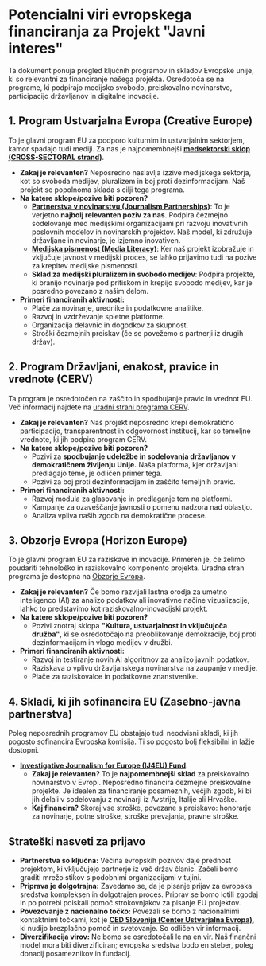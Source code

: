 # **Potencialni viri evropskega financiranja za Projekt "Javni interes"**

Ta dokument ponuja pregled ključnih programov in skladov Evropske unije, ki so relevantni za financiranje našega projekta. Osredotoča se na programe, ki podpirajo medijsko svobodo, preiskovalno novinarstvo, participacijo državljanov in digitalne inovacije.

## **1\. Program Ustvarjalna Evropa (Creative Europe)**

To je glavni program EU za podporo kulturnim in ustvarjalnim sektorjem, kamor spadajo tudi mediji. Za nas je najpomembnejši [**medsektorski sklop (CROSS-SECTORAL strand)**](https://culture.ec.europa.eu/creative-europe/creative-europe-strands/cross-sectoral-strand).

* **Zakaj je relevanten?** Neposredno naslavlja izzive medijskega sektorja, kot so svoboda medijev, pluralizem in boj proti dezinformacijam. Naš projekt se popolnoma sklada s cilji tega programa.  
* **Na katere sklope/pozive biti pozoren?**  
  * [**Partnerstva v novinarstvu (Journalism Partnerships)**](https://culture.ec.europa.eu/calls/journalism-partnerships): To je verjetno **najbolj relevanten poziv za nas**. Podpira čezmejno sodelovanje med medijskimi organizacijami pri razvoju inovativnih poslovnih modelov in novinarskih projektov. Naš model, ki združuje državljane in novinarje, je izjemno inovativen.  
  * [**Medijska pismenost (Media Literacy)**](https://culture.ec.europa.eu/calls/media-literacy): Ker naš projekt izobražuje in vključuje javnost v medijski proces, se lahko prijavimo tudi na pozive za krepitev medijske pismenosti.  
  * **Sklad za medijski pluralizem in svobodo medijev**: Podpira projekte, ki branijo novinarje pod pritiskom in krepijo svobodo medijev, kar je posredno povezano z našim delom.  
* **Primeri financiranih aktivnosti:**  
  * Plače za novinarje, urednike in podatkovne analitike.  
  * Razvoj in vzdrževanje spletne platforme.  
  * Organizacija delavnic in dogodkov za skupnost.  
  * Stroški čezmejnih preiskav (če se povežemo s partnerji iz drugih držav).

## **2\. Program Državljani, enakost, pravice in vrednote (CERV)**

Ta program je osredotočen na zaščito in spodbujanje pravic in vrednot EU. Več informacij najdete na [uradni strani programa CERV](https://commission.europa.eu/funding-tenders/find-funding/eu-funding-programmes/citizens-equality-rights-and-values-programme_sl).

* **Zakaj je relevanten?** Naš projekt neposredno krepi demokratično participacijo, transparentnost in odgovornost institucij, kar so temeljne vrednote, ki jih podpira program CERV.  
* **Na katere sklope/pozive biti pozoren?**  
  * Pozivi za **spodbujanje udeležbe in sodelovanja državljanov v demokratičnem življenju Unije.** Naša platforma, kjer državljani predlagajo teme, je odličen primer tega.  
  * Pozivi za boj proti dezinformacijam in zaščito temeljnih pravic.  
* **Primeri financiranih aktivnosti:**  
  * Razvoj modula za glasovanje in predlaganje tem na platformi.  
  * Kampanje za ozaveščanje javnosti o pomenu nadzora nad oblastjo.  
  * Analiza vpliva naših zgodb na demokratične procese.

## **3\. Obzorje Evropa (Horizon Europe)**

To je glavni program EU za raziskave in inovacije. Primeren je, če želimo poudariti tehnološko in raziskovalno komponento projekta. Uradna stran programa je dostopna na [Obzorje Evropa](https://research-and-innovation.ec.europa.eu/funding/funding-opportunities/funding-programmes-and-open-calls/horizon-europe_sl).

* **Zakaj je relevanten?** Če bomo razvijali lastna orodja za umetno inteligenco (AI) za analizo podatkov ali inovativne načine vizualizacije, lahko to predstavimo kot raziskovalno-inovacijski projekt.  
* **Na katere sklope/pozive biti pozoren?**  
  * Pozivi znotraj sklopa **"Kultura, ustvarjalnost in vključujoča družba"**, ki se osredotočajo na preoblikovanje demokracije, boj proti dezinformacijam in vlogo medijev v družbi.  
* **Primeri financiranih aktivnosti:**  
  * Razvoj in testiranje novih AI algoritmov za analizo javnih podatkov.  
  * Raziskava o vplivu državljanskega novinarstva na zaupanje v medije.  
  * Plače za raziskovalce in podatkovne znanstvenike.

## **4\. Skladi, ki jih sofinancira EU (Zasebno-javna partnerstva)**

Poleg neposrednih programov EU obstajajo tudi neodvisni skladi, ki jih pogosto sofinancira Evropska komisija. Ti so pogosto bolj fleksibilni in lažje dostopni.

* [**Investigative Journalism for Europe (IJ4EU) Fund**](https://www.ij4eu.eu/):  
  * **Zakaj je relevanten?** To je **najpomembnejši sklad** za preiskovalno novinarstvo v Evropi. Neposredno financira čezmejne preiskovalne projekte. Je idealen za financiranje posameznih, večjih zgodb, ki bi jih delali v sodelovanju z novinarji iz Avstrije, Italije ali Hrvaške.  
  * **Kaj financira?** Skoraj vse stroške, povezane s preiskavo: honorarje za novinarje, potne stroške, stroške prevajanja, pravne stroške.

## **Strateški nasveti za prijavo**

* **Partnerstva so ključna:** Večina evropskih pozivov daje prednost projektom, ki vključujejo partnerje iz več držav članic. Začeli bomo graditi mrežo stikov s podobnimi organizacijami v tujini.  
* **Priprava je dolgotrajna:** Zavedamo se, da je pisanje prijav za evropska sredstva kompleksen in dolgotrajen proces. Priprav se bomo lotili zgodaj in po potrebi poiskali pomoč strokovnjakov za pisanje EU projektov.  
* **Povezovanje z nacionalno točko:** Povezali se bomo z nacionalnimi kontaktnimi točkami, kot je [**CED Slovenija (Center Ustvarjalna Evropa)**](https://ced-slovenija.eu/), ki nudijo brezplačno pomoč in svetovanje. So odličen vir informacij.  
* **Diverzifikacija virov:** Ne bomo se osredotočali le na en vir. Naš finančni model mora biti diverzificiran; evropska sredstva bodo en steber, poleg donacij posameznikov in fundacij.
